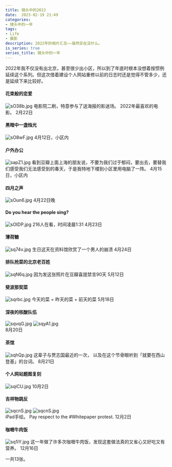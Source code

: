 ```yaml
---
title: 镜头中的2022
date:  2023-02-19 21:49
categories: 
- 镜头中的一年
tags:
- Life
- 摄影
description: 2022年的相片汇总——虽然实在没什么。
is_series: true
series_title: 镜头中的一年
---
```

2022年我不仅没有出北京，甚至很少出小区，所以到了年底时根本没想着按惯例延续这个系列。但这次借着建设个人网站重修以前的日志时还是觉得不管多少，还是延续下来比较好。

#### 花束般的恋爱
![sO38b.jpg](https://i.imgtg.com/2023/02/19/sO38b.jpg)
电影院二刷，特意参与了送海报的影迷场。
2022年最喜欢的电影。
2月22日

#### 黑暗中一盏烛光
![sO8wF.jpg](https://i.imgtg.com/2023/02/19/sO8wF.jpg)
4月12日，小区内

#### 户外办公
![sapZ1.jpg](https://i.imgtg.com/2023/02/19/sapZ1.jpg)
看到豆瓣上面上海的朋友说，不要为我们过于郁闷，要出去，要替我们感受我们无法感受到的春天，于是我特地下楼到小区里用电脑了一阵。
4月15日，小区内

#### 四月之声
![sOun6.jpg](https://i.imgtg.com/2023/02/19/sOun6.jpg)
4月22日晚

#### Do you hear the people sing?
![sOIDP.jpg](https://i.imgtg.com/2023/02/19/sOIDP.jpg)
216人在看，时间凌晨1:31
4月23日

#### 薄荷糖
![sq74v.jpg](https://i.imgtg.com/2023/02/19/sq74v.jpg)
生日这天在资料馆欣赏了一个男人的崩溃
4月24日

#### 排队抢菜的北京老百姓
![sqN6q.jpg](https://i.imgtg.com/2023/02/19/sqN6q.jpg)
因为发这张照片在豆瓣喜提禁言90天
5月12日

#### 斐波那契菜
![sqrbc.jpg](https://i.imgtg.com/2023/02/19/sqrbc.jpg)
今天的菜 = 昨天的菜 + 前天的菜
5月18日

#### 深夜的核酸队伍
<div class="image-slider">
<img src="https://i.imgtg.com/2023/02/19/sqvqG.jpg" alt="sqvqG.jpg" border="0">
<img src="https://i.imgtg.com/2023/02/19/sqyA1.jpg" alt="sqyA1.jpg" border="0">
</div>
8月20日

#### 茶馆
![sqhQp.jpg](https://i.imgtg.com/2023/02/19/sqhQp.jpg)
这辈子与贾志国最近的一次，
以及在这个节骨眼听到「就要在西山登基」的台词。
8月21日

#### 个人网站题图复刻
![sqiCU.jpg](https://i.imgtg.com/2023/02/19/sqiCU.jpg)
10月2日

#### 吉祥物跳反
<div class="image-slider">
<img src="https://i.imgtg.com/2023/02/19/sqcnS.jpg" alt="sqcnS.jpg" border="0">
<img src="https://i.imgtg.com/2023/02/19/sqSwa.jpg" alt="sqcnS.jpg" border="0">
</div>
iPad手绘。
Pay respect to the #Whitepaper protest.
12月2日

#### 咖喱牛肉饭
![sq1iY.jpg](https://i.imgtg.com/2023/02/19/sq1iY.jpg)
这一年做了许多次咖喱牛肉饭，发现这套做法真的又省心又好吃又有营养。
12月16日

一共13张。